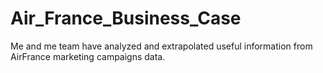 # Air_France_Business_Case
Me and me team have analyzed and extrapolated useful information from AirFrance marketing campaigns data. 
